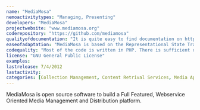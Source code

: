 ```yaml
---
name: "MediaMosa"
nemoactivitytypes: "Managing, Presenting"
developers: "MediaMosa"
projectwebsite: "www.mediamosa.org"
coderepository: "https://github.com/mediamosa"
qualityofdocumentation: "It is quite easy to find documentation on http://www.mediamosa.org."
easeofadaptation: "MediaMosa is based on the Representational State Transfer (REST) architecture. This makes it easy to attach your own tools. There is a forum http://www.mediamosa.org/forum/index.php for bugs and features requests. The community seems to be very helpful."
codequality: "Most of the code is written in PHP. There is sufficient documentation in the code. There are 9 contributors registered on GitHub. Two of them are comitting the majority of the code. You can find the code here: https://github.com/mediamosa/mediamosa."
license: "GNU General Public License"
examples: 
lastrelease: 7/4/2012
lastactivity: 
categories: [Collection Management, Content Retrival Services, Media Applications]
---
```

MediaMosa is open source software to build a Full Featured, Webservice Oriented Media Management and Distribution platform.
